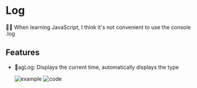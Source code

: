 # Log

<p>💁🏻 When learning JavaScript, I think it's not convenient to use the console .log</p>

## Features

- 💭agLog: Displays the current time, automatically displays the type

  ![example](https://github.com/Agility6/Agility6.github.io/blob/main/content/assets/other/Snipaste_2022-11-02_01-32-09.png)
  ![code](https://github.com/Agility6/Agility6.github.io/blob/main/content/assets/other/aglog1.png)
